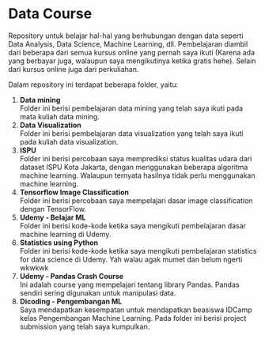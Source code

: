 # Data Course

Repository untuk belajar hal-hal yang berhubungan dengan data seperti Data Analysis, Data Science, Machine Learning, dll. Pembelajaran diambil dari beberapa dari semua kursus online yang pernah saya ikuti (Karena ada yang berbayar juga, walaupun saya mengikutinya ketika gratis hehe). Selain dari kursus online juga dari perkuliahan.

Dalam repository ini terdapat beberapa folder, yaitu:

1. **Data mining**  
   Folder ini berisi pembelajaran data mining yang telah saya ikuti pada mata kuliah data mining.
2. **Data Visualization**  
   Folder ini berisi pembelajaran data visualization yang telah saya ikuti pada kuliah data visualization.
3. **ISPU**  
   Folder ini berisi percobaan saya memprediksi status kualitas udara dari dataset ISPU Kota Jakarta, dengan menggunakan beberapa algoritma machine learning. Walaupun ternyata hasilnya tidak perlu menggunakan machine learning.
4. **Tensorflow Image Classification**  
   Folder ini berisi percobaan saya mempelajari dasar image classification dengan TensorFlow.
5. **Udemy - Belajar ML**  
   Folder ini berisi kode-kode ketika saya mengikuti pembelajaran dasar machine learning di Udemy.
6. **Statistics using Python**  
   Folder ini berisi kode-kode ketika saya mengikuti pembelajaran statistics for data science di Udemy. Yah walau agak mumet dan belum ngerti wkwkwk
7. **Udemy - Pandas Crash Course**  
   Ini adalah course yang mempelajari tentang library Pandas. Pandas sendiri sering digunakan untuk manipulasi data.
8. **Dicoding - Pengembangan ML**  
   Saya mendapatkan kesempatan untuk mendapatkan beasiswa IDCamp kelas Pengembangan Machine Learning. Pada folder ini berisi project submission yang telah saya kumpulkan.
